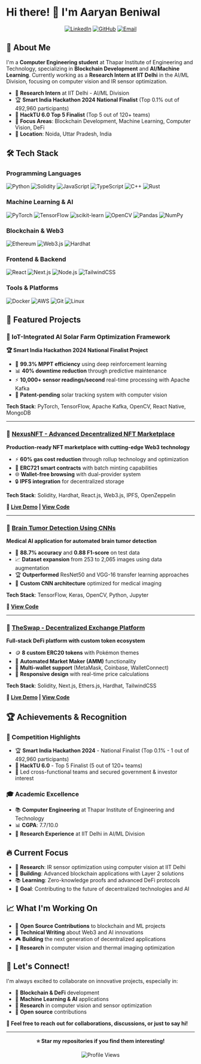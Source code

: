 # Hi there! 👋 I'm Aaryan Beniwal

<div align="center">
  
  [![LinkedIn](https://img.shields.io/badge/LinkedIn-0077B5?style=for-the-badge&logo=linkedin&logoColor=white)](https://linkedin.com/in/aaryan-beniwal-941833292)
  [![GitHub](https://img.shields.io/badge/GitHub-100000?style=for-the-badge&logo=github&logoColor=white)](https://github.com/Aaryan-549)
  [![Email](https://img.shields.io/badge/Email-D14836?style=for-the-badge&logo=gmail&logoColor=white)](mailto:abeniwal_be23@thapar.edu)

</div>

## 🚀 About Me

I'm a **Computer Engineering student** at Thapar Institute of Engineering and Technology, specializing in **Blockchain Development** and **AI/Machine Learning**. Currently working as a **Research Intern at IIT Delhi** in the AI/ML Division, focusing on computer vision and IR sensor optimization.

- 🔬 **Research Intern** at IIT Delhi - AI/ML Division
- 🏆 **Smart India Hackathon 2024 National Finalist** (Top 0.1% out of 492,960 participants)
- 🥇 **HackTU 6.0 Top 5 Finalist** (Top 5 out of 120+ teams)
- 🎯 **Focus Areas**: Blockchain Development, Machine Learning, Computer Vision, DeFi
- 📍 **Location**: Noida, Uttar Pradesh, India

## 🛠️ Tech Stack

### Programming Languages
![Python](https://img.shields.io/badge/Python-3776AB?style=for-the-badge&logo=python&logoColor=white)
![Solidity](https://img.shields.io/badge/Solidity-363636?style=for-the-badge&logo=solidity&logoColor=white)
![JavaScript](https://img.shields.io/badge/JavaScript-F7DF1E?style=for-the-badge&logo=javascript&logoColor=black)
![TypeScript](https://img.shields.io/badge/TypeScript-007ACC?style=for-the-badge&logo=typescript&logoColor=white)
![C++](https://img.shields.io/badge/C++-00599C?style=for-the-badge&logo=c%2B%2B&logoColor=white)
![Rust](https://img.shields.io/badge/Rust-000000?style=for-the-badge&logo=rust&logoColor=white)

### Machine Learning & AI
![PyTorch](https://img.shields.io/badge/PyTorch-EE4C2C?style=for-the-badge&logo=pytorch&logoColor=white)
![TensorFlow](https://img.shields.io/badge/TensorFlow-FF6F00?style=for-the-badge&logo=tensorflow&logoColor=white)
![scikit-learn](https://img.shields.io/badge/scikit--learn-F7931E?style=for-the-badge&logo=scikit-learn&logoColor=white)
![OpenCV](https://img.shields.io/badge/OpenCV-27338e?style=for-the-badge&logo=OpenCV&logoColor=white)
![Pandas](https://img.shields.io/badge/Pandas-2C2D72?style=for-the-badge&logo=pandas&logoColor=white)
![NumPy](https://img.shields.io/badge/NumPy-013243?style=for-the-badge&logo=numpy&logoColor=white)

### Blockchain & Web3
![Ethereum](https://img.shields.io/badge/Ethereum-3C3C3D?style=for-the-badge&logo=Ethereum&logoColor=white)
![Web3.js](https://img.shields.io/badge/Web3.js-F16822?style=for-the-badge&logo=web3.js&logoColor=white)
![Hardhat](https://img.shields.io/badge/Hardhat-FFF100?style=for-the-badge&logo=hardhat&logoColor=black)

### Frontend & Backend
![React](https://img.shields.io/badge/React-20232A?style=for-the-badge&logo=react&logoColor=61DAFB)
![Next.js](https://img.shields.io/badge/Next.js-000000?style=for-the-badge&logo=next.js&logoColor=white)
![Node.js](https://img.shields.io/badge/Node.js-43853D?style=for-the-badge&logo=node.js&logoColor=white)
![TailwindCSS](https://img.shields.io/badge/Tailwind_CSS-38B2AC?style=for-the-badge&logo=tailwind-css&logoColor=white)

### Tools & Platforms
![Docker](https://img.shields.io/badge/Docker-2496ED?style=for-the-badge&logo=docker&logoColor=white)
![AWS](https://img.shields.io/badge/Amazon_AWS-232F3E?style=for-the-badge&logo=amazon-aws&logoColor=white)
![Git](https://img.shields.io/badge/Git-F05032?style=for-the-badge&logo=git&logoColor=white)
![Linux](https://img.shields.io/badge/Linux-FCC624?style=for-the-badge&logo=linux&logoColor=black)

## 🌟 Featured Projects

### 🔋 IoT-Integrated AI Solar Farm Optimization Framework
**🏆 Smart India Hackathon 2024 National Finalist Project**
- 🚀 **99.3% MPPT efficiency** using deep reinforcement learning
- 📊 **40% downtime reduction** through predictive maintenance
- ⚡ **10,000+ sensor readings/second** real-time processing with Apache Kafka
- 🎯 **Patent-pending** solar tracking system with computer vision

**Tech Stack**: PyTorch, TensorFlow, Apache Kafka, OpenCV, React Native, MongoDB

---

### 🎨 [NexusNFT - Advanced Decentralized NFT Marketplace](https://github.com/Aaryan-549/NexusNFT)
**Production-ready NFT marketplace with cutting-edge Web3 technology**
- ⚡ **60% gas cost reduction** through rollup technology and optimization
- 🔗 **ERC721 smart contracts** with batch minting capabilities
- 🌐 **Wallet-free browsing** with dual-provider system
- 🔒 **IPFS integration** for decentralized storage

**Tech Stack**: Solidity, Hardhat, React.js, Web3.js, IPFS, OpenZeppelin

**🔗 [Live Demo](https://nexusnft-marketplace.vercel.app) | [View Code](https://github.com/Aaryan-549/NexusNFT)**

---

### 🧠 [Brain Tumor Detection Using CNNs](https://github.com/Aaryan-549/Brain-Tumor-Detection)
**Medical AI application for automated brain tumor detection**
- 🎯 **88.7% accuracy** and **0.88 F1-score** on test data
- 📈 **Dataset expansion** from 253 to 2,065 images using data augmentation
- 🏆 **Outperformed** ResNet50 and VGG-16 transfer learning approaches
- 🔬 **Custom CNN architecture** optimized for medical imaging

**Tech Stack**: TensorFlow, Keras, OpenCV, Python, Jupyter

**🔗 [View Code](https://github.com/Aaryan-549/Brain-Tumor-Detection)**

---

### 💱 [TheSwap - Decentralized Exchange Platform](https://github.com/Aaryan-549/TheSwap)
**Full-stack DeFi platform with custom token ecosystem**
- 🪙 **8 custom ERC20 tokens** with Pokémon themes
- 🔄 **Automated Market Maker (AMM)** functionality
- 💼 **Multi-wallet support** (MetaMask, Coinbase, WalletConnect)
- 📱 **Responsive design** with real-time price calculations

**Tech Stack**: Solidity, Next.js, Ethers.js, Hardhat, TailwindCSS

**🔗 [Live Demo](https://theswap-two.vercel.app) | [View Code](https://github.com/Aaryan-549/TheSwap)**

## 🏆 Achievements & Recognition

### 🥇 Competition Highlights
- 🏆 **Smart India Hackathon 2024** - National Finalist (Top 0.1% - 1 out of 492,960 participants)
- 🥇 **HackTU 6.0** - Top 5 Finalist (5 out of 120+ teams)
- 🎯 Led cross-functional teams and secured government & investor interest

### 🎓 Academic Excellence
- 📚 **Computer Engineering** at Thapar Institute of Engineering and Technology
- 📊 **CGPA**: 7.7/10.0
- 🔬 **Research Experience** at IIT Delhi in AI/ML Division


## 🔥 Current Focus

- 🔬 **Research**: IR sensor optimization using computer vision at IIT Delhi
- 🚀 **Building**: Advanced blockchain applications with Layer 2 solutions
- 📚 **Learning**: Zero-knowledge proofs and advanced DeFi protocols
- 🎯 **Goal**: Contributing to the future of decentralized technologies and AI

## 📈 What I'm Working On

- 🔧 **Open Source Contributions** to blockchain and ML projects
- 📝 **Technical Writing** about Web3 and AI innovations
- 🎮 **Building** the next generation of decentralized applications
- 🔬 **Research** in computer vision and thermal imaging optimization

## 🤝 Let's Connect!

I'm always excited to collaborate on innovative projects, especially in:
- 🔗 **Blockchain & DeFi** development
- 🤖 **Machine Learning & AI** applications  
- 🔬 **Research** in computer vision and sensor optimization
- 🚀 **Open source** contributions

**💬 Feel free to reach out for collaborations, discussions, or just to say hi!**

---

<div align="center">
  
  **⭐ Star my repositories if you find them interesting!**
  
  ![Profile Views](https://komarev.com/ghpvc/?username=Aaryan-549&color=brightgreen&style=flat-square)

</div>
